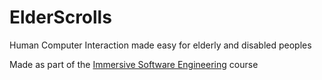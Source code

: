 # ElderScrolls
Human Computer Interaction made easy for elderly and disabled peoples

Made as part of the [Immersive Software Engineering](www.software-engineering.ie) course
